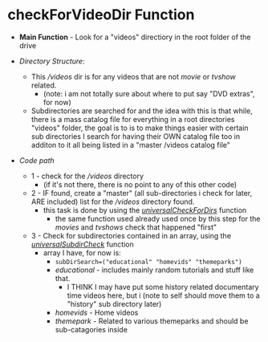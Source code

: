 # checkForVideoDir Function

- **Main Function** -  Look for a "videos" directiory in the root folder of the drive

- *Directory Structure*:
  - This */videos* dir is for any videos  that are not *movie* or *tvshow* related.
    - (note: i am not totally sure about where to put say "DVD extras", for now)
  - Subdirectories are searched for and the idea with this is that while, there is a mass catalog file for everything in a root directories "videos" folder, the goal is to is to make things easier with certain sub directories I search for having their OWN catalog file too in additon to it all being listed in a "master /videos catalog file"

- *Code path*
  - 1 - check for the */videos* directory
    - (if it's not there, there is no point to any of this other code)
  - 2 - IF found, create a "master" (all sub-directories i check for later, ARE included) list for the */videos* directory found.
    - this task is done by using the *[universalCheckForDirs](universalCheckForDirs_function.md)* function 
      - the same function used already used once by this step for the *movies* and *tvshows* check that happened "first" 
  - 3 - Check for subdirectories contained in an array, using the *[universalSubdirCheck](universalSubdirCheck_function.md)* function
    - array I have, for now is:
      - `subDirSearch=("educational" "homevids" "themeparks")`
      - *educational* - includes mainly random tutorials and stuff like that.  
        - I THINK I may have put some history related documentary time videos here, but i (note to self should move them to a "history" sub directory later)
      - *homevids* - Home videos
      - *themepark* - Related to various themeparks and should be sub-catagories inside 
